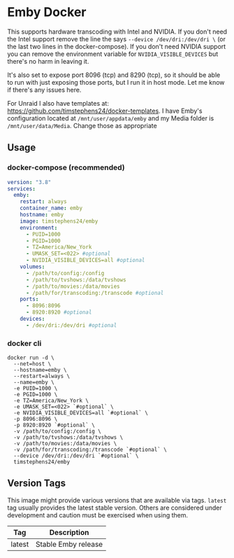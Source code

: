 # Emby Docker

This supports hardware transcoding with Intel and NVIDIA. If you don't need the Intel support remove the line the says `--device /dev/dri:/dev/dri \` (or the last two lines in the docker-compose). If you don't need NVIDIA support you can remove the environment variable for `NVIDIA_VISIBLE_DEVICES` but there's no harm in leaving it.

It's also set to expose port 8096 (tcp) and 8290 (tcp), so it should be able to run with just exposing those ports, but I run it in host mode. Let me know if there's any issues here.

For Unraid I also have templates at: https://github.com/timstephens24/docker-templates. I have Emby's configuration located at `/mnt/user/appdata/emby` and my Media folder is `/mnt/user/data/Media`. Change those as appropriate

## Usage
### docker-compose (recommended)
```yaml
version: "3.8"
services:
  emby:
    restart: always
    container_name: emby
    hostname: emby
    image: timstephens24/emby
    environment:
      - PUID=1000
      - PGID=1000
      - TZ=America/New_York
      - UMASK_SET=<022> #optional
      - NVIDIA_VISIBLE_DEVICES=all #optional
    volumes:
      - /path/to/config:/config
      - /path/to/tvshows:/data/tvshows
      - /path/to/movies:/data/movies
      - /path/for/transcoding:/transcode #optional
    ports:
      - 8096:8096
      - 8920:8920 #optional
    devices:
      - /dev/dri:/dev/dri #optional
```
### docker cli
```
docker run -d \
  --net=host \
  --hostname=emby \
  --restart=always \
  --name=emby \
  -e PUID=1000 \
  -e PGID=1000 \
  -e TZ=America/New_York \
  -e UMASK_SET=<022> `#optional` \
  -e NVIDIA_VISIBLE_DEVICES=all `#optional` \
  -p 8096:8096 \
  -p 8920:8920 `#optional` \
  -v /path/to/config:/config \
  -v /path/to/tvshows:/data/tvshows \
  -v /path/to/movies:/data/movies \
  -v /path/for/transcoding:/transcode `#optional` \
  --device /dev/dri:/dev/dri `#optional` \
  timstephens24/emby
```
## Version Tags

This image might provide various versions that are available via tags. `latest` tag usually provides the latest stable version. Others are considered under development and caution must be exercised when using them.

| Tag | Description |
| :----: | --- |
| latest | Stable Emby release |
